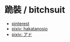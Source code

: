 跪裝 / bitchsuit
===




- [pinterest](https://www.pinterest.com/jaynecapone/bitchsuit/)
- [pixiv: hakatanosio](https://www.pixiv.net/users/5090734)
- [pixiv: アド](https://www.pixiv.net/users/734444)
